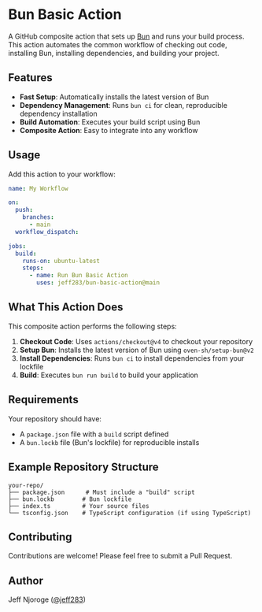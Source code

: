 # Bun Basic Action

A GitHub composite action that sets up [Bun](https://bun.sh) and runs your build process. This action automates the common workflow of checking out code, installing Bun, installing dependencies, and building your project.

## Features

-  **Fast Setup**: Automatically installs the latest version of Bun
-  **Dependency Management**: Runs `bun ci` for clean, reproducible dependency installation
-  **Build Automation**: Executes your build script using Bun
-  **Composite Action**: Easy to integrate into any workflow

## Usage

Add this action to your workflow:

```yaml
name: My Workflow

on:
  push:
    branches:
      - main
  workflow_dispatch:

jobs:
  build:
    runs-on: ubuntu-latest
    steps:
      - name: Run Bun Basic Action
        uses: jeff283/bun-basic-action@main
```

## What This Action Does

This composite action performs the following steps:

1. **Checkout Code**: Uses `actions/checkout@v4` to checkout your repository
2. **Setup Bun**: Installs the latest version of Bun using `oven-sh/setup-bun@v2`
3. **Install Dependencies**: Runs `bun ci` to install dependencies from your lockfile
4. **Build**: Executes `bun run build` to build your application

## Requirements

Your repository should have:
- A `package.json` file with a `build` script defined
- A `bun.lockb` file (Bun's lockfile) for reproducible installs

## Example Repository Structure

```
your-repo/
├── package.json      # Must include a "build" script
├── bun.lockb        # Bun lockfile
├── index.ts         # Your source files
└── tsconfig.json    # TypeScript configuration (if using TypeScript)
```



## Contributing

Contributions are welcome! Please feel free to submit a Pull Request.


## Author

Jeff Njoroge ([@jeff283](https://github.com/jeff283))
